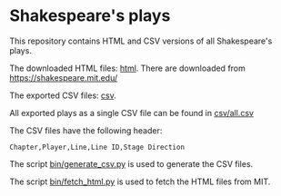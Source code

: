 # Shakespeare's plays

This repository contains HTML and CSV versions of all Shakespeare's plays.

The downloaded HTML files: [html](html). There are downloaded from [https://shakespeare.mit.edu/ ](https://shakespeare.mit.edu/)

The exported CSV files: [csv](csv).

All exported plays as a single CSV file can be found in [csv/all.csv](csv/all.csv)

The CSV files have the following header: 

    Chapter,Player,Line,Line ID,Stage Direction

The script [bin/generate_csv.py](bin/generate_csv.py) is used to generate the CSV files.

The script [bin/fetch_html.py](bin/fetch_html.py) is used to fetch the HTML files from MIT.


